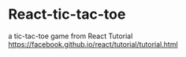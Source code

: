 # React-tic-tac-toe
a tic-tac-toe game from React Tutorial
https://facebook.github.io/react/tutorial/tutorial.html
